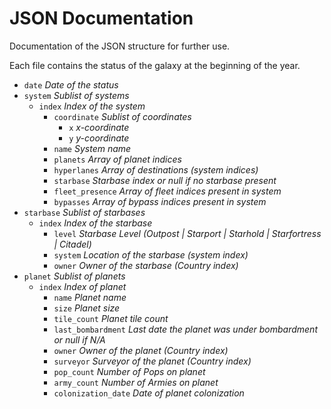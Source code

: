 JSON Documentation
==================
Documentation of the JSON structure for further use.

Each file contains the status of the galaxy at the beginning of the year.

- `date`                *Date of the status*
- `system`              *Sublist of systems*
  - `index`               *Index of the system*
    - `coordinate`          *Sublist of coordinates*
      - `x`                   *x-coordinate*
      - `y`                   *y-coordinate*
    - `name`                *System name*
    - `planets`             *Array of planet indices*
    - `hyperlanes`          *Array of destinations (system indices)*
    - `starbase`            *Starbase index or null if no starbase present*
    - `fleet_presence`      *Array of fleet indices present in system*
    - `bypasses`            *Array of bypass indices present in system*
- `starbase`            *Sublist of starbases*
  - `index`               *Index of the starbase*
    - `level`               *Starbase Level (Outpost | Starport | Starhold | Starfortress | Citadel)*
    - `system`              *Location of the starbase (system index)*
    - `owner`               *Owner of the starbase (Country index)*
- `planet`              *Sublist of planets*
  - `index`               *Index of planet*
    - `name`                *Planet name*
    - `size`                *Planet size*
    - `tile_count`          *Planet tile count*
    - `last_bombardment`    *Last date the planet was under bombardment or null if N/A*
    - `owner`               *Owner of the planet (Country index)*
    - `surveyor`            *Surveyor of the planet (Country index)*
    - `pop_count`           *Number of Pops on planet*
    - `army_count`          *Number of Armies on planet*
    - `colonization_date`   *Date of planet colonization*